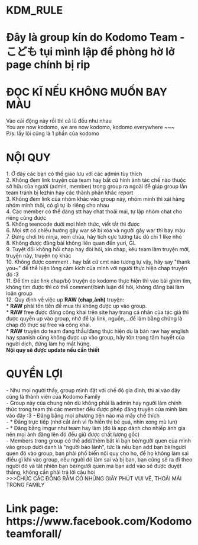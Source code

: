 <h1>KDM_RULE</h1>
<h1>Đây là group kín do Kodomo Team - こども tụi mình lập để phòng hờ lở page chính bị rip</h1>
<h1>ĐỌC KĨ NẾU KHÔNG MUỐN BAY MÀU</h1>
Vào cái động này rồi thì cả lũ đều như nhau</br>
You are now kodomo, we are now kodomo, kodomo everywhere ~~~</br>
P/s: lầy lội cũng là 1 phần của kodomo</br>
<h1>NỘI QUY</h1>
1. Ở đây các bạn có thể giao lưu với các admin tùy thích</br>
2. Không đem link truyện của team hay bất cứ hình ảnh tác chế nào thuộc sở hữu của người (admin, member) trong group ra ngoài để giúp group lẫn team tránh bị lezhin hay các thành phần khác report </br>
3. Không đem link của nhóm khác vào group này, nhóm mình thì xài hàng nhóm mình thôi, có gì tự ib riêng cho nhau </br>
4. Các member có thể đăng stt hay chat thoải mái, tự lập nhóm chat cho riêng cũng được </br>
5. Không teencode dưới mọi hình thức, viết tắt thì được </br>
6. Mọi stt có chiều hướng gây war sẽ bị xóa và người gây war thì bay màu </br>
7. Đừng chơi trò ninja, xem chùa, hãy tích cực tương tác dù chỉ 1 like nhỏ </br>
8. Không được đăng bài không liên quan đến yuri, GL</br>
9. Tuyệt đối không hối chap hay đòi hỏi, xin chap, kêu team làm truyện mới, truyện này, truyện nọ khác </br>
10. Không được comment . hay bất cứ cmt nào tương tự vậy, hãy say "thank you~" để thể hiện lòng cảm kích của mình với người thực hiện chap truyện đó :3</br>
11. Để tìm các link chap/bộ truyện do kodomo thực hiện thì vào bài ghim tìm, không tìm được thì có thể comment/bình luận để hỏi, không đăng bài làm loãn group</br>
12. Quy định về việc up <strong>RAW (chap,ảnh)</strong> truyện:</br>
    * <strong>RAW</strong> phải tốn tiền để mua thì không được up vào group.</br>
    * <strong>RAW</strong> free được đăng công khai trên site hay trang cá nhân của tác giả thì được quyền up vào group, nhớ để lại link, nguồn,...để làm bằng chứng là chap đó thực sự free và công khai.</br>
    * <strong>RAW</strong> truyện do team đang thầu/đang thực hiện dù là bản raw hay english hay spanish cũng không được up vào group, hãy tôn trọng tâm huyết của người dịch, đứng làm họ mất hứng.</br>
<strong>Nội quy sẽ được update nếu cần thiết</strong>
<h1>QUYỀN LỢI</h1>
- Như mọi người thấy, group mình đặt với chế độ gia đình, thì ai vào đây cũng là thành viên của Kodomo Family </br>
- Group này của chung nên dù không phải là admin hay người làm chính thức trong team thì các member đều được phép đăng truyện của mình làm vào đây :3
- Đăng bằng mọi phương tiện nào mà mấy chế thích </br>
- * Đăng trực tiếp (nhớ cắt ảnh vì fb hiển thị bé quá, nhìn xong mù lun) </br>
- * Đăng bằng imgur như team hay làm (đó là app dành cho nhiếp ảnh gia nên mọi ảnh đăng lên đó đều giữ được chất lượng gốc) </br>
- Members trong group có thể add/thêm bất kì bạn bè/người quen của mình vào group dưới danh là "người bảo lãnh", tức là nếu bạn add bạn bè/người quen đó vào group, bạn phải phổ biến nội quy cho họ, để họ không làm sai điều gì khi vào group, nếu người đó làm sai và bị ban, bạn cũng sẽ ra đi theo người đó và tất nhiên bạn bè/người quen mà bạn add vào sẽ được duyệt thẳng, không cần phải trả lời câu hỏi</br>
>>>CHÚC CÁC ĐỒNG RÂM CÓ NHỮNG GIÂY PHÚT VUI VẺ, THOẢI MÁI TRONG FAMILY 

<h1>Link page: https://www.facebook.com/Kodomoteamforall/</h1>
